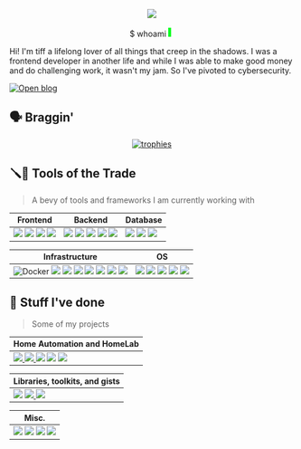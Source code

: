 <p align="center"><img src="https://res.cloudinary.com/dfahg992n/image/upload/r_max/c_scale,w_250/v1704169611/Hacker_Cat_Desk_fbqj7m.png">

<p align="center">$ whoami <img width="10" height="16" src="assets/cursor.gif" />
</p>

Hi! I'm tiff a lifelong lover of all things that creep in the shadows. I was a frontend developer in another life and while I was able to make good money and do challenging work, it wasn't my jam. So I've pivoted to cybersecurity.

[![Open blog](https://img.shields.io/badge/Open-blog-563D7C?style=for-the-badge&logo=web&logoColor=white)](https://0x8c.org)


## 🗣️ Braggin'

<p align="center"> 
  <a href="https://github.com/ryo-ma/github-profile-trophy"><img
            src="https://github-profile-trophy.vercel.app/?username=twhite96&row=3&column=3&margin-w=15&margin-h=15&theme=discord" alt="trophies" /></a>
</p>
  

## 🪛🔧 Tools of the Trade

> A bevy of tools and frameworks I am currently working with
> 
<table>
  <thead>      
    <tr>
      <th>Frontend</th>
      <th>Backend</th>
      <th>Database</th>
  </thead>
  <tbody>
    <tr>
      <td>
        <img src="https://img.shields.io/badge/Tailwind_CSS-38B2AC?style=for-the-badge&logo=tailwind-css&logoColor=white">
        <img src="https://img.shields.io/badge/Astro-0C1222?style=for-the-badge&logo=astro&logoColor=FDFDFE">
        <img src="https://img.shields.io/badge/React-20232A?style=for-the-badge&logo=react&logoColor=61DAFB">
        <img src="https://img.shields.io/badge/next%20js-000000?style=for-the-badge&logo=nextdotjs&logoColor=white">
      </td>
      <td>
        <img src="https://img.shields.io/badge/Python-FFD43B?style=for-the-badge&logo=python&logoColor=blue">      
        <img src="https://img.shields.io/badge/fastapi-109989?style=for-the-badge&logo=FASTAPI&logoColor=white">
        <img src="https://img.shields.io/badge/Flask-000000?style=for-the-badge&logo=flask&logoColor=white">
        <img src="https://img.shields.io/badge/rust-FF5722?style=for-the-badge&logo=Rust&logoColor=white">
        <img src="https://img.shields.io/badge/Go-00ADD8?style=for-the-badge&logo=go&logoColor=white">
      </td>
      <td>
        <img src="https://img.shields.io/badge/SQlite-CC2927.svg?style=for-the-badge&logo=SQlite&logoColor=white">
        <img src="https://img.shields.io/badge/PostgreSQL-316192?style=for-the-badge&logo=postgresql&logoColor=white">        
        <img src="https://img.shields.io/badge/MariaDB-003545?style=for-the-badge&logo=mariadb&logoColor=white">
      </td>
    </tr>
  </tbody>
</table>
<table>    
  <thead>
    <tr>      
      <th>Infrastructure</th>
      <th>OS</th>
    </tr>
  </thead>      
  <tbody>
    <tr>
      <td>
        <img src="https://img.shields.io/badge/docker-0db7ed?style=for-the-badge&logo=docker&logoColor=white" alt="Docker">
        <img src="https://img.shields.io/badge/GitLab-FC6D26?style=for-the-badge&logo=gitlab&logoColor=white">
        <img src="https://img.shields.io/badge/Proxmox-E57000?style=for-the-badge&logo=proxmox&logoColor=white">
        <img src="https://img.shields.io/badge/github%20actions-2088FF?style=for-the-badge&logo=github%20actions&logoColor=white">
        <img src="https://img.shields.io/badge/Ansible-000000?style=for-the-badge&logo=ansible&logoColor=white">
        <img src="https://img.shields.io/badge/k3s-FFC61C?style=for-the-badge&logo=k3s&logoColor=white">
        <img src="https://img.shields.io/badge/Nginx-009639?style=for-the-badge&logo=nginx&logoColor=white">
        <img src="https://img.shields.io/badge/Prometheus-E6522C?style=for-the-badge&logo=prometheus&logoColor=white">
      </td>
      <td>
        <img src="https://img.shields.io/badge/Kali_Linux-557C94?style=for-the-badge&logo=kali-linux&logoColor=white">
        <img src="https://img.shields.io/badge/mac%20os-000000?style=for-the-badge&logo=apple&logoColor=white">
        <img src="https://img.shields.io/badge/Debian-d70a53?style=for-the-badge&logo=debian&logoColor=white">
        <img src="https://img.shields.io/badge/Windows_11-0078d4?style=for-the-badge&logo=windows-11&logoColor=white">
        <img src="https://img.shields.io/badge/Ubuntu-dd4814?style=for-the-badge&logo=ubuntu&logoColor=white">
      </td>
    </tr>
  </tbody>    
</table>


## 💪 Stuff I've done
> Some of my projects
<table>
  <thead>      
    <tr>
      <th>Home Automation and HomeLab</th>
  </thead>
  <tbody>
    <tr>
      <td valign="top" width="100%">
        <a href="https://github.com/twhite96/tifflabs-ha-configs">
          <img src="https://github-readme-stats-git-master-twhite96.vercel.app/api/pin/?username=twhite96&repo=tifflabs-ha-configs">
        </a>
       <a href="https://gist.github.com/twhite96/3985bf2d68eb0a6c9aedbacdb13600c2">
        <img src="https://github-readme-stats-git-master-twhite96.vercel.app/api/gist?id=3985bf2d68eb0a6c9aedbacdb13600c2">
       </a>
       <a href="https://github.com/twhite96/homelab-config"><img src="https://github-readme-stats-git-master-twhite96.vercel.app/api/pin/?username=twhite96&repo=homelab-config"></a>
       <a href="https://github.com/twhite96/docker-mkdocs-material"><img src="https://github-readme-stats-git-master-twhite96.vercel.app/api/pin/?username=twhite96&repo=docker-mkdocs-material"></a>
       <a href="https://github.com/twhite96/tifflabs"><img src="https://github-readme-stats-git-master-twhite96.vercel.app/api/pin/?username=twhite96&repo=tifflabs"></a>
      </td>
    </tr>
  </tbody>    
</table>

<table>
  <thead>
    <tr>
      <th>Libraries, toolkits, and gists</th>
    </tr>
  </thead>
  <tr>
      <td valign="top" width="100%">
        <a href="https://gist.github.com/twhite96/b68308a684fcf6a801feaf45509f8cad"> <img src="https://github-readme-stats-git-master-twhite96.vercel.app/api/gist?id=b68308a684fcf6a801feaf45509f8cad"></a>
        <a href="https://github.com/twhite96/ddos-script">
          <img src="https://github-readme-stats-git-master-twhite96.vercel.app/api/pin/?username=twhite96&repo=ddos-script">
        </a>
        <a href="https://github.com/twhite96/simple-dns-enum-tool"><img src="https://github-readme-stats-git-master-twhite96.vercel.app/api/pin/?username=twhite96&repo=simple-dns-enum-tool"></a>
      </td>
</table>

<table>
  <thead>
    <tr>
      <th>
        Misc.
      </th>
    </tr>
  </thead>
  <tbody>
     <td valign="top" width="100%">
        <a href="https://github.com/twhite96/dot-files"><img src="https://github-readme-stats-git-master-twhite96.vercel.app/api/pin/?username=twhite96&repo=dot-files"></a>
        <a href="https://github.com/twhite96/uses"><img src="https://github-readme-stats-git-master-twhite96.vercel.app/api/pin/?username=twhite96&repo=uses"></a>
        <a href="https://github.com/twhite96/nvim-configs"><img src="https://github-readme-stats-git-master-twhite96.vercel.app/api/pin/?username=twhite96&repo=neovim-configs"></a>
        <a href="https://github.com/twhite96/hacking-books"><img src="https://github-readme-stats-git-master-twhite96.vercel.app/api/pin/?username=twhite96&repo=hacking-books"></a>
      </td>
  </tbody>
</table>
